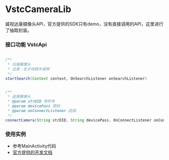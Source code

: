 # VstcCameraLib
威视达康摄像头API，官方提供的SDK只有demo，没有直接调用的API，这里进行了抽取封装。

### 接口功能 VstcApi
```java

/**
 * 扫描摄像头
 * 注意：在子线程中调用
 */
startSearch(Context context, OnSearchListener onSearchListener)


/**
 * 连接摄像头
 * @param strDID 序列号
 * @param devicePass 密码
 * @param onConnectListener 回调
 */
connectCamera(String strDID, String devicePass, OnConnectListener onConnectListener)

```

### 使用实例
- 参考MainActivity代码
- [官方提供的开发文档](http://www.vstarcam.cn/channel-67.html?tdsourcetag=s_pcqq_aiomsg)
